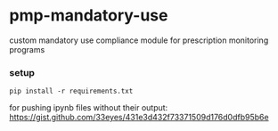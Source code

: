 # pmp-mandatory-use
custom mandatory use compliance module for prescription monitoring programs  
### setup  
```
pip install -r requirements.txt
```
for pushing ipynb files without their output:  
https://gist.github.com/33eyes/431e3d432f73371509d176d0dfb95b6e
